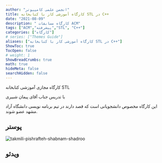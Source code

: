 ```yaml
---
author: "انجمن علمی کامپیوتر"
title: کارگاه آموزشی کار با کتابخانه STL در C++
date: "2021-08-09"
description: " کارگاه مسابقات ACM"
tags: ["ACM","پیشرفته","STL", "C++"]
categories: ["کارگاه"]
# series: ["Themes Guide"]
aliases: ["کارگاه آموزشی کار با کتابخانه STL در C++"]
ShowToc: true
TocOpen: false
# weight: 1
ShowBreadCrumbs: true
math: true
hideMeta: false
searchHidden: false
---
```


کارگاه مجازی آموزشی کتابخانه STL 

با تدریس جناب آقای پیمان شبیری 

این کارگاه مخصوص دانشجویانی است که قصد دارند در تیم برنامه نویسی دانشگاه آزاد مشهد عضو شوند.
<!--more-->

## پوستر 

![takmili-pishrafteh-shabnam-shadroo](../images/STL-C++-iaum.jpg)

## ویدئو
